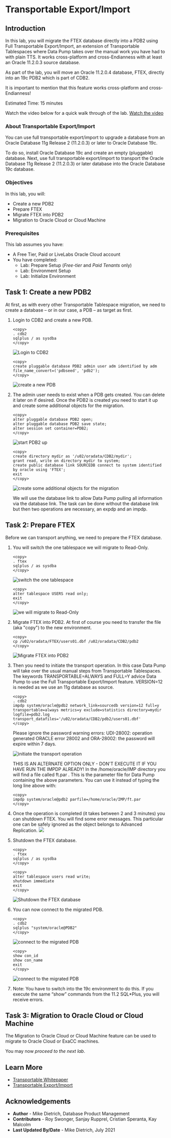# Transportable Export/Import

## Introduction

In this lab, you will migrate the FTEX database directly into a PDB2 using Full Transportable Export/Import, an extension of Transportable Tablespaces where Data Pump takes over the manual work you have had to with plain TTS. It works cross-platform and cross-Endianness with at least an Oracle 11.2.0.3 source database.

As part of the lab, you will move an Oracle 11.2.0.4 database, FTEX, directly into an 19c PDB2 which is part of CDB2.

It is important to mention that this feature works cross-platform and cross-Endianness!

Estimated Time: 15 minutes

Watch the video below for a quick walk through of the lab.
[Watch the video](youtube:cIC9UBdnJ7Q)

### About Transportable Export/Import

You can use full transportable export/import to upgrade a database from an Oracle Database 11g Release 2 (11.2.0.3) or later to Oracle Database 19c.

To do so, install Oracle Database 19c and create an empty (pluggable) database. Next, use full transportable export/import to transport the Oracle Database 11g Release 2 (11.2.0.3) or later database into the Oracle Database 19c database.

### Objectives

In this lab, you will:

* Create a new PDB2
* Prepare FTEX
* Migrate FTEX into PDB2
* Migration to Oracle Cloud or Cloud Machine

### Prerequisites

This lab assumes you have:

- A Free Tier, Paid or LiveLabs Oracle Cloud account
- You have completed:
    - Lab: Prepare Setup (*Free-tier* and *Paid Tenants* only)
    - Lab: Environment Setup
    - Lab: Initialize Environment

## Task 1: Create a new PDB2

At first, as with every other Transportable Tablespace migration, we need to create a database – or in our case, a PDB – as target as first.

1. Login to CDB2 and create a new PDB.

    ```
    <copy>
    . cdb2
    sqlplus / as sysdba
    </copy>
    ```

    ![Login to CDB2](./images/trans_exp_1.png " ")

    ```
    <copy>
    create pluggable database PDB2 admin user adm identified by adm file_name_convert=('pdbseed', 'pdb2');
    </copy>
    ```

    ![create a new PDB](./images/trans_exp_2.png " ")

2.  The admin user needs to exist when a PDB gets created. You can delete it later on if desired. Once the PDB2 is created you need to start it up and create some additional objects for the migration.

    ```
    <copy>
    alter pluggable database PDB2 open;
    alter pluggable database PDB2 save state;
    alter session set container=PDB2;
    </copy>
    ```

    ![start PDB2 up](./images/trans_exp_3.png " ")

    ```
    <copy>
    create directory mydir as '/u02/oradata/CDB2/mydir';
    grant read, write on directory mydir to system;
    create public database link SOURCEDB connect to system identified by oracle using 'FTEX';
    exit
    </copy>
    ```

    ![create some additional objects for the migration](./images/trans_exp_4.png " ")

    We will use the database link to allow Data Pump pulling all information via the database link. The task can be done without the database link but then two operations are necessary, an expdp and an impdp.

## Task 2: Prepare FTEX

Before we can transport anything, we need to prepare the FTEX database.

1. You will switch the one tablespace we will migrate to Read-Only.

    ```
    <copy>
    . ftex
    sqlplus / as sysdba
    </copy>
    ```
    ![switch the one tablespace](./images/trans_exp_5.png " ")

    ```
    <copy>
    alter tablespace USERS read only;
    exit
    </copy>
    ```
    ![we will migrate to Read-Only](./images/trans_exp_6.png " ")

2. Migrate FTEX into PDB2.  At first of course you need to transfer the file (aka "copy") to the new environment.

    ```
    <copy>
    cp /u02/oradata/FTEX/users01.dbf /u02/oradata/CDB2/pdb2
    </copy>
    ```
    ![Migrate FTEX into PDB2](./images/trans_exp_7.png " ")

3. Then you need to initiate the transport operation. In this case Data Pump will take over the usual manual steps from Transportable Tablespaces. The keywords TRANSPORTABLE=ALWAYS and FULL=Y advice Data Pump to use the Full Transportable Export/Import feature. VERSION=12 is needed as we use an 11g database as source.

    ```
    <copy>
    . cdb2
    impdp system/oracle@pdb2 network_link=sourcedb version=12 full=y transportable=always metrics=y exclude=statistics directory=mydir logfile=pdb2.log transport_datafiles='/u02/oradata/CDB2/pdb2/users01.dbf'
    </copy>
    ```

    Please ignore the password warning errors: UDI-28002: operation generated ORACLE error 28002 and ORA-28002: the password will expire within 7 days.

    ![initiate the transport operation](./images/trans_exp_8.png " ")

    THIS IS AN ALTERNATE OPTION ONLY - DON'T EXECUTE IT IF YOU HAVE RUN THE IMPDP ALREADY!
    In the /home/oracle/IMP directory you will find a file called ft.par . This is the parameter file for Data Pump containing the above parameters. You can use it instead of typing the long line above with:

    ```
    <copy>
    impdp system/oracle@pdb2 parfile=/home/oracle/IMP/ft.par
    </copy>
    ```


4. Once the operation is completed (it takes between 2 and 3 minutes) you can shutdown FTEX. You will find some error messages. This particular one can be safely ignored as the object belongs to Advanced Replication.
    ![](./images/trans_exp_9.png " ")

    <!-- ```
    W-1 Processing object type DATABASE_EXPORT/SYSTEM_PROCOBJACT/POST_SYSTEM_ACTIONS/PROCACT_SYSTEM
    ORA-39083: Object type PROCACT_SYSTEM failed to create with error:
    ORA-04042: procedure, function, package, or package body does not exist

    Failing sql is:
    BEGIN
    SYS.DBMS_UTILITY.EXEC_DDL_STATEMENT('GRANT EXECUTE ON DBMS_DEFER_SYS TO "DBA"');COMMIT; END;

    W-1      Completed 4 PROCACT_SYSTEM objects in 25 seconds
    ``` -->
5. Shutdown the FTEX database.

    ```
    <copy>
    . ftex
    sqlplus / as sysdba
    </copy>
    ```
    ```
    <copy>
    alter tablespace users read write;
    shutdown immediate
    exit
    </copy>
    ```
    ![Shutdown the FTEX database](./images/trans_exp_10.png " ")

6. You can now connect to the migrated PDB.

    ```
    <copy>
    . cdb2
    sqlplus "system/oracle@PDB2"
    </copy>
    ```
    ![connect to the migrated PDB](./images/trans_exp_11.png " ")

    ```
    <copy>
    show con_id
    show con_name
    exit
    </copy>
    ```
    ![connect to the migrated PDB](./images/trans_exp_12.png " ")

7. Note: You have to switch into the 19c environment to do this. If you execute the same “show” commands from the 11.2 SQL*Plus, you will receive errors.

## Task 3: Migration to Oracle Cloud or Cloud Machine

The Migration to Oracle Cloud or Cloud Machine feature can be used to migrate to Oracle Cloud or ExaCC machines.

You may now *proceed to the next lab*.

## Learn More

* [Transportable Whitepaper](https://www.google.com/url?sa=t&rct=j&q=&esrc=s&source=web&cd=&cad=rja&uact=8&ved=2ahUKEwjS_Z6SyPPuAhXxdM0KHV55AcoQFjADegQIARAD&url=https%3A%2F%2Fwww.oracle.com%2Ftechnetwork%2Fdatabase%2Fenterprise-edition%2Ffull-transportable-wp-18c-4394831.pdf&usg=AOvVaw3ya8bunmf1sanswdy5rDUL)
* [Transportable Export/Import](https://docs.oracle.com/en/database/oracle/oracle-database/19/admin/transporting-data.html#GUID-FA4AAD15-5305-45A9-9644-DB7D7DCD30D2)

## Acknowledgements

* **Author** - Mike Dietrich, Database Product Management
* **Contributors** -  Roy Swonger, Sanjay Rupprel, Cristian Speranta, Kay Malcolm
* **Last Updated By/Date** - Mike Dietrich, July 2021

